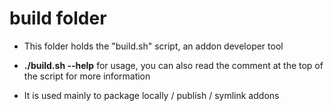 # build folder

- This folder holds the "build.sh" script, an addon developer tool

- **./build.sh --help** for usage, you can also read the comment at the top of the script for more information

- It is used mainly to package locally / publish / symlink addons
